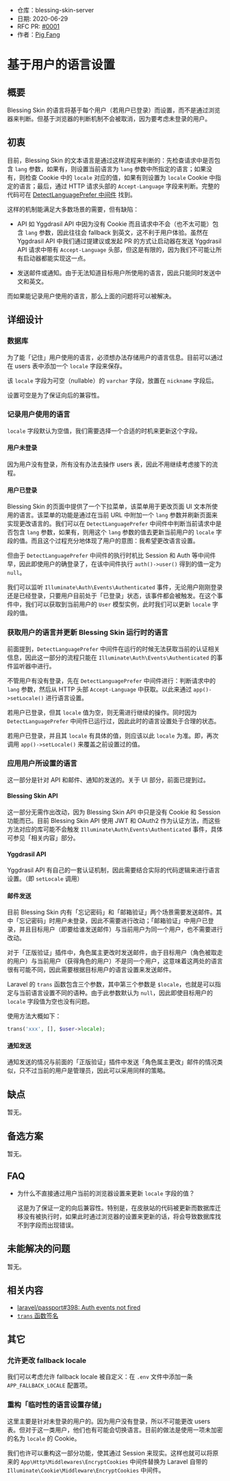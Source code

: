 - 仓库：blessing-skin-server
- 日期: 2020-06-29
- RFC PR: [#0001](https://github.com/bs-community/rfcs/pull/1)
- 作者：[Pig Fang](https://github.com/g-plane)

# 基于用户的语言设置

## 概要

Blessing Skin 的语言将基于每个用户（若用户已登录）而设置，而不是通过浏览器来判断。但基于浏览器的判断机制不会被取消，因为要考虑未登录的用户。

## 初衷

目前，Blessing Skin 的文本语言是通过这样流程来判断的：先检查请求中是否包含 `lang` 参数，如果有，则设置当前语言为 `lang` 参数中所指定的语言；如果没有，则检查 Cookie 中的 `locale` 对应的值，如果有则设置为 `locale` Cookie 中指定的语言；最后，通过 HTTP 请求头部的 `Accept-Language` 字段来判断。完整的代码可在 [DetectLanguagePrefer 中间件](https://github.com/bs-community/blessing-skin-server/blob/e018ced5d8f09f83740762b89a8d5fdcdfec63bd/app/Http/Middleware/DetectLanguagePrefer.php) 找到。

这样的机制能满足大多数场景的需要，但有缺陷：

- API 如 Yggdrasil API 中因为没有 Cookie 而且请求中不会（也不太可能）包含 `lang` 参数，因此往往会 fallback 到英文，这不利于用户体验。虽然在 Yggdrasil API 中我们通过提建议或发起 PR 的方式让启动器在发送 Yggdrasil API 请求中带有 `Accept-Language` 头部，但这是有限的，因为我们不可能让所有启动器都能实现这一点。

- 发送邮件或通知。由于无法知道目标用户所使用的语言，因此只能同时发送中文和英文。

而如果能记录用户使用的语言，那么上面的问题将可以被解决。

## 详细设计

### 数据库

为了能「记住」用户使用的语言，必须想办法存储用户的语言信息。目前可以通过在 users 表中添加一个 `locale` 字段来保存。

该 `locale` 字段为可空（nullable）的 `varchar` 字段，放置在 `nickname` 字段后。

设置可空是为了保证向后的兼容性。

### 记录用户使用的语言

`locale` 字段默认为空值，我们需要选择一个合适的时机来更新这个字段。

#### 用户未登录

因为用户没有登录，所有没有办法去操作 users 表，因此不用继续考虑接下的流程。

#### 用户已登录

Blessing Skin 的页面中提供了一个下拉菜单，该菜单用于更改页面 UI 文本所使用的语言。该菜单的功能是通过在当前 URL 中附加一个 `lang` 参数并刷新页面来实现更改语言的。我们可以在 `DetectLanguagePrefer` 中间件中判断当前请求中是否包含 `lang` 参数，如果有，则用这个 `lang` 参数的值去更新当前用户的 `locale` 字段的值。而且这个过程充分地体现了用户的意图：我希望更改语言设置。

但由于 `DetectLanguagePrefer` 中间件的执行时机比 Session 和 Auth 等中间件早，因此即使用户的确登录了，在该中间件执行 `auth()->user()` 得到的值一定为 `null`。

我们可以监听 `Illuminate\Auth\Events\Authenticated` 事件，无论用户刚刚登录还是已经登录，只要用户目前处于「已登录」状态，该事件都会被触发。在这个事件中，我们可以获取到当前用户的 `User` 模型实例，此时我们可以更新 `locale` 字段的值。

### 获取用户的语言并更新 Blessing Skin 运行时的语言

前面提到，`DetectLanguagePrefer` 中间件在运行的时候无法获取当前的认证相关信息，因此这一部分的流程只能在 `Illuminate\Auth\Events\Authenticated` 的事件监听器中进行。

不管用户有没有登录，先在 `DetectLanguagePrefer` 中间件进行：判断请求中的 `lang` 参数，然后从 HTTP 头部 `Accept-Language` 中获取。以此来通过 `app()->setLocale()` 进行语言设置。

若用户已登录，但其 `locale` 值为空，则无需进行继续的操作。同时因为 `DetectLanguagePrefer` 中间件已运行过，因此此时的语言设置处于合理的状态。

若用户已登录，并且其 `locale` 有具体的值，则应该以此 `locale` 为准。即，再次调用 `app()->setLocale()` 来覆盖之前设置过的值。

### 应用用户所设置的语言

这一部分是针对 API 和邮件、通知的发送的。关于 UI 部分，前面已提到过。

#### Blessing Skin API

这一部分无需作出改动，因为 Blessing Skin API 中只是没有 Cookie 和 Session 功能而已。目前 Blessing Skin API 使用 JWT 和 OAuth2 作为认证方法，而这些方法对应的库可能不会触发 `Illuminate\Auth\Events\Authenticated` 事件，具体可参见「相关内容」部分。

#### Yggdrasil API

Yggdrasil API 有自己的一套认证机制，因此需要结合实际的代码逻辑来进行语言设置。（即 `setLocale` 调用）

#### 邮件发送

目前 Blessing Skin 内有「忘记密码」和「邮箱验证」两个场景需要发送邮件。其中「忘记密码」时用户未登录，因此不需要进行改动；「邮箱验证」中用户已登录，并且目标用户（即要给谁发送邮件）与当前用户为同一个用户，也不需要进行改动。

对于「正版验证」插件中，角色属主更改时发送邮件，由于目标用户（角色被取走的用户）与当前用户（获得角色的用户）不是同一个用户，这意味着这两处的语言很有可能不同，因此需要根据目标用户的语言设置来发送邮件。

Laravel 的 `trans` 函数包含三个参数，其中第三个参数是 `$locale`，也就是可以指定与当前语言设置不同的语种。由于此参数默认为 `null`，因此即使目标用户的 `locale` 字段值为空也没有问题。

使用方法大概如下：

```php
trans('xxx', [], $user->locale);
```

#### 通知发送

通知发送的情况与前面的「正版验证」插件中发送「角色属主更改」邮件的情况类似，只不过当前的用户是管理员，因此可以采用同样的策略。

## 缺点

暂无。

## 备选方案

暂无。

## FAQ

- 为什么不直接通过用户当前的浏览器设置来更新 `locale` 字段的值？

  这是为了保证一定的向后兼容性。特别是，在皮肤站的代码被更新而数据库迁移没有被执行时，如果此时通过浏览器的设置来更新的话，将会导致数据库找不到字段而出现错误。

## 未能解决的问题

暂无。

## 相关内容

- [laravel/passport#398: Auth events not fired](https://github.com/laravel/passport/issues/398)
- [`trans` 函数签名](https://github.com/laravel/framework/blob/07ee3e820b34df5e422fb868886fd190880dfc7f/src/Illuminate/Foundation/helpers.php#L858)

## 其它

### 允许更改 fallback locale

我们可以考虑允许 fallback locale 被自定义：在 `.env` 文件中添加一条 `APP_FALLBACK_LOCALE` 配置项。

### 重构「临时性的语言设置存储」

这里主要是针对未登录的用户的。因为用户没有登录，所以不可能更改 users 表。但对于这一类用户，他们也有可能会切换语言。目前的做法是使用一项未加密的名为 `locale` 的 Cookie。

我们也许可以重构这一部分功能，使其通过 Session 来现实。这样也就可以将原来的 `App\Http\Middlewares\EncryptCookies` 中间件替换为 Laravel 自带的 `Illuminate\Cookie\Middleware\EncryptCookies` 中间件。